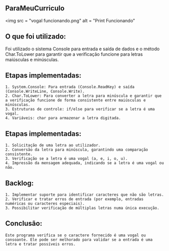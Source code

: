 ## ParaMeuCurriculo 
<img src = "vogal funcionando.png" alt = "Print Funcionando"
## O que foi utilizado:
Foi utilizado o sistema Console para entrada e saída de dados e o método Char.ToLower para garantir que a verificação funcione para letras maiúsculas e minúsculas.
        
## Etapas implementadas:
    1. System.Console: Para entrada (Console.ReadKey) e saída (Console.WriteLine, Console.Write).
    2. Char.ToLower: Para converter a letra para minúscula e garantir que a verificação funcione de forma consistente entre maiúsculas e minúsculas.
    3. Estruturas de controle: if/else para verificar se a letra é uma vogal.
    4. Variáveis: char para armazenar a letra digitada.
        
## Etapas implementadas:
    1. Solicitação de uma letra ao utilizador.
    2. Conversão da letra para minúscula, garantindo uma comparação consistente.
    3. Verificação se a letra é uma vogal (a, e, i, o, u).
    4. Impressão da mensagem adequada, indicando se a letra é uma vogal ou não.

## Backlog:
    1. Implementar suporte para identificar caracteres que não são letras.
    2. Verificar e tratar erros de entrada (por exemplo, entradas numéricas ou caracteres especiais).
    3. Possibilitar verificação de múltiplas letras numa única execução.

## Conclusão:
    Este programa verifica se o caractere fornecido é uma vogal ou consoante. Ele pode ser melhorado para validar se a entrada é uma letra e tratar possíveis erros.
